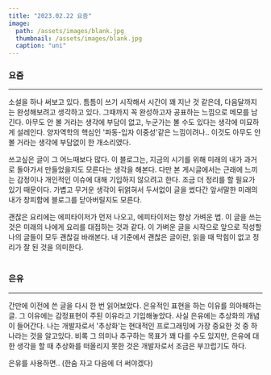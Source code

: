 ```yaml
---
title: "2023.02.22 요즘"
image: 
  path: /assets/images/blank.jpg
  thumbnail: /assets/images/blank.jpg
  caption: "uni"
---
```



### 요즘
----

소설을 하나 써보고 있다. 틈틈이 쓰기 시작해서 시간이 꽤 지난 것 같은데, 다음달까지는 완성해보려고 생각하고 있다. 그때까지 꼭 완성하고자 공표하는 느낌으로 메모를 남긴다. 아무도 안 볼 거라는 생각에 부담이 없고,  누군가는 볼 수도 있다는 생각에 미묘하게 설레인다. 양자역학의 핵심인 '파동-입자 이중성'같은 느낌이려나.. 이것도 아무도 안 볼 거라는 생각에 부담없이 한 개소리였다. <br>

쓰고싶은 글이 그 어느때보다 많다. 이 블로그는, 지금의 시기를 위해 미래의 내가 과거로 돌아가서 만들었을지도 모른다는 생각을 해본다. 다만 본 게시글에서는 근래에 느끼는 감정이나 개인적인 이슈에 대해 기입하지 않으려고 한다. 조금 더 정리를 할 필요가 있기 때문이다. 가볍고 무거운 생각이 뒤얽혀서 두서없이 글을 썼다간 앞서말한 미래의 내가 창피함에 블로그를 닫아버릴지도 모른다.

괜찮은 요리에는 에피타이저가 먼저 나오고, 에피타이저는 항상 가벼운 법. 이 글을 쓰는 것은 미래의 나에게 요리를 대접하는 것과 같다. 이 가벼운 글을 시작으로 앞으로 작성할 나의 글들이 모두 괜찮길 바래본다. 내 기준에서 괜찮은 글이란, 읽을 때 막힘이 없고 정리가 잘 된 것을 의미한다.  <br><br>

### 은유
----
간만에 이전에 쓴 글을 다시 한 번 읽어보았다. 은유적인 표현을 하는 이유를 의아해하는 글. 그 이유에는 감정표현이 주된 이유라고 기입해놓았다. 사실 은유에는 추상화의 개념이 들어간다. 나는 개발자로서 '추상화'는 현대적인 프로그래밍에 가장 중요한 것 중 하나라는 것을 알고있다. 비록 그 의미나 추구하는 목표가 꽤 다를 수도 있지만, 은유에 대한 생각을 할 때 추상화를 떠올리지 못한 것은 개발자로서 조금은 부끄럽기도 하다. <br>

은유를 사용하면.. (한숨 자고 다음에 더 써야겠다)
